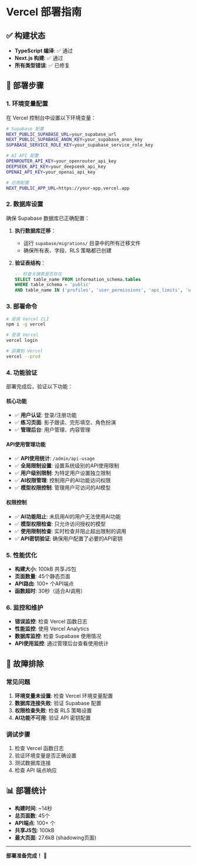 # Vercel 部署指南

## ✅ 构建状态
- **TypeScript 编译**: ✅ 通过
- **Next.js 构建**: ✅ 通过
- **所有类型错误**: ✅ 已修复

## 🚀 部署步骤

### 1. 环境变量配置
在 Vercel 控制台中设置以下环境变量：

```bash
# Supabase 配置
NEXT_PUBLIC_SUPABASE_URL=your_supabase_url
NEXT_PUBLIC_SUPABASE_ANON_KEY=your_supabase_anon_key
SUPABASE_SERVICE_ROLE_KEY=your_supabase_service_role_key

# AI API 配置
OPENROUTER_API_KEY=your_openrouter_api_key
DEEPSEEK_API_KEY=your_deepseek_api_key
OPENAI_API_KEY=your_openai_api_key

# 应用配置
NEXT_PUBLIC_APP_URL=https://your-app.vercel.app
```

### 2. 数据库设置
确保 Supabase 数据库已正确配置：

1. **执行数据库迁移**：
   - 运行 `supabase/migrations/` 目录中的所有迁移文件
   - 确保所有表、字段、RLS 策略都已创建

2. **验证表结构**：
   ```sql
   -- 检查关键表是否存在
   SELECT table_name FROM information_schema.tables 
   WHERE table_schema = 'public' 
   AND table_name IN ('profiles', 'user_permissions', 'api_limits', 'user_api_limits', 'api_usage_logs');
   ```

### 3. 部署命令
```bash
# 安装 Vercel CLI
npm i -g vercel

# 登录 Vercel
vercel login

# 部署到 Vercel
vercel --prod
```

### 4. 功能验证
部署完成后，验证以下功能：

#### 核心功能
- ✅ **用户认证**: 登录/注册功能
- ✅ **练习页面**: 影子跟读、完形填空、角色扮演
- ✅ **管理后台**: 用户管理、内容管理

#### API使用管理功能
- ✅ **API使用统计**: `/admin/api-usage`
- ✅ **全局限制设置**: 设置系统级别的API使用限制
- ✅ **用户级别限制**: 为特定用户设置独立限制
- ✅ **AI权限管理**: 控制用户的AI功能访问权限
- ✅ **模型权限控制**: 管理用户可访问的AI模型

#### 权限控制
- ✅ **AI功能阻止**: 未启用AI的用户无法使用AI功能
- ✅ **模型权限检查**: 只允许访问授权的模型
- ✅ **使用限制检查**: 实时检查并阻止超出限制的调用
- ✅ **API密钥验证**: 确保用户配置了必要的API密钥

### 5. 性能优化
- **构建大小**: 100kB 共享JS包
- **页面数量**: 45个静态页面
- **API路由**: 100+ 个API端点
- **函数超时**: 30秒（适合AI调用）

### 6. 监控和维护
- **错误监控**: 检查 Vercel 函数日志
- **性能监控**: 使用 Vercel Analytics
- **数据库监控**: 检查 Supabase 使用情况
- **API使用监控**: 通过管理后台查看使用统计

## 🔧 故障排除

### 常见问题
1. **环境变量未设置**: 检查 Vercel 环境变量配置
2. **数据库连接失败**: 验证 Supabase 配置
3. **权限检查失败**: 检查 RLS 策略设置
4. **AI功能不可用**: 验证 API 密钥配置

### 调试步骤
1. 检查 Vercel 函数日志
2. 验证环境变量是否正确设置
3. 测试数据库连接
4. 检查 API 端点响应

## 📊 部署统计
- **构建时间**: ~14秒
- **总页面数**: 45个
- **API端点**: 100+ 个
- **共享JS包**: 100kB
- **最大页面**: 27.6kB (shadowing页面)

---

**部署准备完成！** 🎉
